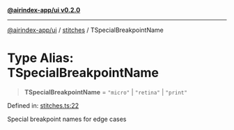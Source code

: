 [**@airindex-app/ui v0.2.0**](../../README.md)

***

[@airindex-app/ui](../../README.md) / [stitches](../README.md) / TSpecialBreakpointName

# Type Alias: TSpecialBreakpointName

> **TSpecialBreakpointName** = `"micro"` \| `"retina"` \| `"print"`

Defined in: [stitches.ts:22](https://github.com/airindex-app/ui/blob/d4937753d6b61e212bc6c6c85f1f66df7da59eda/src/types/stitches.ts#L22)

Special breakpoint names for edge cases
